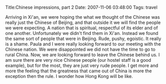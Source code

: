 Title:Chinese impressions, part 2
Date: 2007-11-06 03:48:00
Tags: travel

Arriving in Xi'an, we were hoping the what we thought of the Chinese was
really just the Chinese of Beijing, and that outside it we will find the
people we were expecting. A nation that is spiritual, respectful of its elder
and of one another. Unfortunately we didn't find them in Xi'an. Instead we
found the same sort of people that were in Beijing. Rude, pushy, egoistic. It
really is a shame. Paula and I were really looking forward to our meeting with
the Chinese nation. We were disappointed we did not have the time to go to
rural China. Now, we are looking forward to leave the Chinese behind us. I am
sure there are very nice Chinese people (our hostel staff is a good example),
but for the most, they are just very rude people. I get more and more the
feeling that the greatness that came out of China is more the exception then
the rule. I wonder how Hong Kong will be like.

